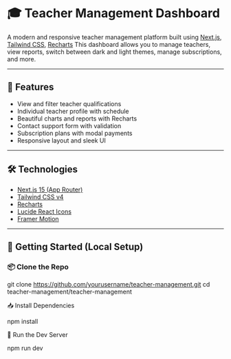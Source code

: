 # 🎓 Teacher Management Dashboard

A modern and responsive teacher management platform built using [Next.js](https://nextjs.org), [Tailwind CSS](https://tailwindcss.com), [Recharts](https://recharts.org) This dashboard allows you to manage teachers, view reports, switch between dark and light themes, manage subscriptions, and more.

---

## 🚀 Features

- View and filter teacher qualifications
- Individual teacher profile with schedule
- Beautiful charts and reports with Recharts
- Contact support form with validation
- Subscription plans with modal payments
- Responsive layout and sleek UI


---

## 🛠️ Technologies

- [Next.js 15 (App Router)](https://nextjs.org)
- [Tailwind CSS v4](https://tailwindcss.com)
- [Recharts](https://recharts.org)
- [Lucide React Icons](https://lucide.dev/icons)
- [Framer Motion](https://www.framer.com/motion/)

---

## 🧩 Getting Started (Local Setup)

### 📦 Clone the Repo


git clone https://github.com/yourusername/teacher-management.git
cd teacher-management/teacher-management

📥 Install Dependencies

npm install

🚀 Run the Dev Server

npm run dev

